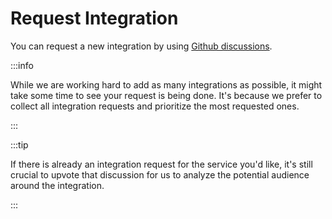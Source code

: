 # Request Integration

You can request a new integration by using [Github discussions](https://github.com/automatisch/automatisch/discussions/categories/integration-request).

:::info

While we are working hard to add as many integrations as possible, it might take some time to see your request is being done. It's because we prefer to collect all integration requests and prioritize the most requested ones.

:::

:::tip

If there is already an integration request for the service you'd like, it's still crucial to upvote that discussion for us to analyze the potential audience around the integration.

:::
